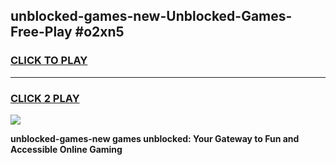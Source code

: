 
## unblocked-games-new-Unblocked-Games-Free-Play #o2xn5
<h3>
<a href="https://us.freeplayer.one?title=unblocked-games-new&ref=9M">CLICK TO PLAY</a></h3>
<hr>

<h3>
<a href="https://us.freeplayer.one?title=unblocked-games-new&ref=9M">CLICK 2 PLAY</a>
  
</h3>

<a href="https://us.freeplayer.one?title=unblocked-games-new&ref=9M"><img src="https://clearcache.store/games.png"></a>


**unblocked-games-new games unblocked: Your Gateway to Fun and Accessible Online Gaming**
